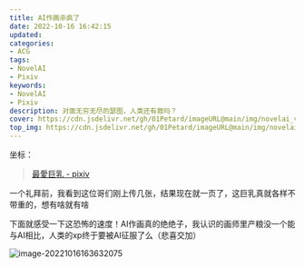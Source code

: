 ```yaml
---
title: AI作画杀疯了
date: 2022-10-16 16:42:15
updated: 
categories: 
- ACG
tags: 
- NovelAI
- Pixiv
keywords:
- NovelAI
- Pixiv
description: 对面无穷无尽的瑟图，人类还有救吗？
cover: https://cdn.jsdelivr.net/gh/01Petard/imageURL@main/img/novelai_vedio_cut.png
top_img: https://cdn.jsdelivr.net/gh/01Petard/imageURL@main/img/novelai_vedio_cut.png
---
```


坐标：

> [最愛巨乳 - pixiv](https://www.pixiv.net/users/43641095)

一个礼拜前，我看到这位哥们刚上传几张，结果现在就一页了，这巨乳真就各样不带重的，想有啥就有啥

下面就感受一下这恐怖的速度！AI作画真的绝绝子，我认识的画师里产粮没一个能与AI相比，人类的xp终于要被AI征服了么（悲喜交加）

![image-20221016163632075](https://cdn.jsdelivr.net/gh/01Petard/imageURL@main/img/image-20221016163632075.png)

